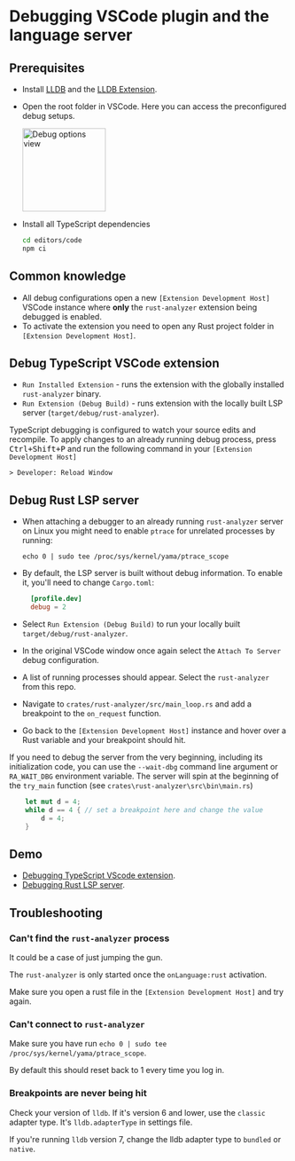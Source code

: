 # Debugging VSCode plugin and the language server

## Prerequisites

- Install [LLDB](https://lldb.llvm.org/) and the [LLDB Extension](https://marketplace.visualstudio.com/items?itemName=vadimcn.vscode-lldb).
- Open the root folder in VSCode. Here you can access the preconfigured debug setups.

  <img height=150px src="https://user-images.githubusercontent.com/36276403/74611090-92ec5380-5101-11ea-8a41-598f51f3f3e3.png" alt="Debug options view">

- Install all TypeScript dependencies
  ```bash
  cd editors/code
  npm ci
  ```

## Common knowledge

* All debug configurations open a new `[Extension Development Host]` VSCode instance
where **only** the `rust-analyzer` extension being debugged is enabled.
* To activate the extension you need to open any Rust project folder in `[Extension Development Host]`.


## Debug TypeScript VSCode extension

- `Run Installed Extension` - runs the extension with the globally installed `rust-analyzer` binary.
- `Run Extension (Debug Build)` - runs extension with the locally built LSP server (`target/debug/rust-analyzer`).

TypeScript debugging is configured to watch your source edits and recompile.
To apply changes to an already running debug process, press <kbd>Ctrl+Shift+P</kbd> and run the following command in your `[Extension Development Host]`

```
> Developer: Reload Window
```

## Debug Rust LSP server

- When attaching a debugger to an already running `rust-analyzer` server on Linux you might need to enable `ptrace` for unrelated processes by running:

  ```
  echo 0 | sudo tee /proc/sys/kernel/yama/ptrace_scope
  ```


- By default, the LSP server is built without debug information. To enable it, you'll need to change `Cargo.toml`:
  ```toml
    [profile.dev]
    debug = 2
  ```

- Select `Run Extension (Debug Build)` to run your locally built `target/debug/rust-analyzer`.

- In the original VSCode window once again select the `Attach To Server` debug configuration.

- A list of running processes should appear. Select the `rust-analyzer` from this repo.

- Navigate to `crates/rust-analyzer/src/main_loop.rs` and add a breakpoint to the `on_request` function.

- Go back to the `[Extension Development Host]` instance and hover over a Rust variable and your breakpoint should hit.

If you need to debug the server from the very beginning, including its initialization code, you can use the `--wait-dbg` command line argument or `RA_WAIT_DBG` environment variable. The server will spin at the beginning of the `try_main` function (see `crates\rust-analyzer\src\bin\main.rs`)
```rust
    let mut d = 4;
    while d == 4 { // set a breakpoint here and change the value
        d = 4;
    }
```

## Demo

- [Debugging TypeScript VScode extension](https://www.youtube.com/watch?v=T-hvpK6s4wM).
- [Debugging Rust LSP server](https://www.youtube.com/watch?v=EaNb5rg4E0M).

## Troubleshooting

### Can't find the `rust-analyzer` process

It could be a case of just jumping the gun.

The `rust-analyzer` is only started once the `onLanguage:rust` activation.

Make sure you open a rust file in the `[Extension Development Host]` and try again.

### Can't connect to `rust-analyzer`

Make sure you have run `echo 0 | sudo tee /proc/sys/kernel/yama/ptrace_scope`.

By default this should reset back to 1 every time you log in.

### Breakpoints are never being hit

Check your version of `lldb`. If it's version 6 and lower, use the `classic` adapter type.
It's `lldb.adapterType` in settings file.

If you're running `lldb` version 7, change the lldb adapter type to `bundled` or `native`.
